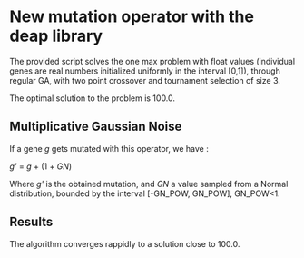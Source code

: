 # New mutation operator with the deap library

The provided script solves the one max problem with float values (individual genes are real numbers initialized uniformly in the interval [0,1]), through
regular GA, with two point crossover and tournament selection of size 3.

The optimal solution to the problem is 100.0.

## Multiplicative Gaussian Noise

If a gene _g_ gets mutated with this operator, we have :

_g'_ = _g_ + (1 + _GN_)

Where _g'_ is the obtained mutation, and _GN_ a value sampled from a Normal distribution, bounded by the interval [-GN_POW, GN_POW], GN_POW<1.

## Results

The algorithm converges rappidly to a solution close to 100.0.

